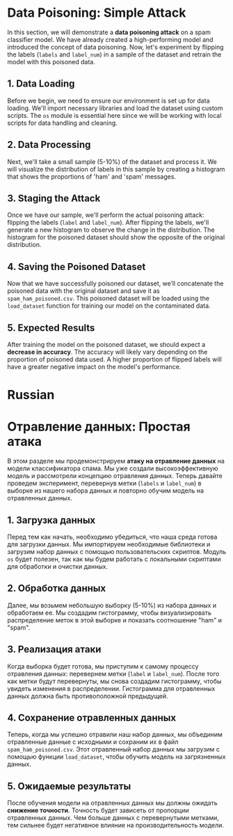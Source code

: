 # Data Poisoning: Simple Attack

In this section, we will demonstrate a **data poisoning attack** on a spam classifier model. We have already created a high-performing model and introduced the concept of data poisoning. Now, let's experiment by flipping the labels (`labels` and `label_num`) in a sample of the dataset and retrain the model with this poisoned data.

## 1. Data Loading

Before we begin, we need to ensure our environment is set up for data loading. We'll import necessary libraries and load the dataset using custom scripts. The `os` module is essential here since we will be working with local scripts for data handling and cleaning.

## 2. Data Processing

Next, we'll take a small sample (5-10%) of the dataset and process it. We will visualize the distribution of labels in this sample by creating a histogram that shows the proportions of 'ham' and 'spam' messages.

## 3. Staging the Attack

Once we have our sample, we'll perform the actual poisoning attack: flipping the labels (`label` and `label_num`). After flipping the labels, we'll generate a new histogram to observe the change in the distribution. The histogram for the poisoned dataset should show the opposite of the original distribution.

## 4. Saving the Poisoned Dataset

Now that we have successfully poisoned our dataset, we’ll concatenate the poisoned data with the original dataset and save it as `spam_ham_poisoned.csv`. This poisoned dataset will be loaded using the `load_dataset` function for training our model on the contaminated data.

## 5. Expected Results

After training the model on the poisoned dataset, we should expect a **decrease in accuracy**. The accuracy will likely vary depending on the proportion of poisoned data used. A higher proportion of flipped labels will have a greater negative impact on the model's performance.

# Russian

# Отравление данных: Простая атака

В этом разделе мы продемонстрируем **атаку на отравление данных** на модели классификатора спама. Мы уже создали высокоэффективную модель и рассмотрели концепцию отравления данных. Теперь давайте проведем эксперимент, перевернув метки (`labels` и `label_num`) в выборке из нашего набора данных и повторно обучим модель на отравленных данных.

## 1. Загрузка данных

Перед тем как начать, необходимо убедиться, что наша среда готова для загрузки данных. Мы импортируем необходимые библиотеки и загрузим набор данных с помощью пользовательских скриптов. Модуль `os` будет полезен, так как мы будем работать с локальными скриптами для обработки и очистки данных.

## 2. Обработка данных

Далее, мы возьмем небольшую выборку (5-10%) из набора данных и обработаем ее. Мы создадим гистограмму, чтобы визуализировать распределение меток в этой выборке и показать соотношение "ham" и "spam".

## 3. Реализация атаки

Когда выборка будет готова, мы приступим к самому процессу отравления данных: перевернем метки (`label` и `label_num`). После того как метки будут перевернуты, мы снова создадим гистограмму, чтобы увидеть изменения в распределении. Гистограмма для отравленных данных должна быть противоположной предыдущей.

## 4. Сохранение отравленных данных

Теперь, когда мы успешно отравили наш набор данных, мы объединим отравленные данные с исходными и сохраним их в файл `spam_ham_poisoned.csv`. Этот отравленный набор данных мы загрузим с помощью функции `load_dataset`, чтобы обучить модель на загрязненных данных.

## 5. Ожидаемые результаты

После обучения модели на отравленных данных мы должны ожидать **снижение точности**. Точность будет зависеть от пропорции отравленных данных. Чем больше данных с перевернутыми метками, тем сильнее будет негативное влияние на производительность модели.
